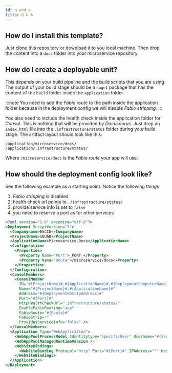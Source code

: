 ```yaml
---
id: q-and-a
title: Q & A
---
```

## How do I install this template?
Just clone this repository or download it to you local machine. Then drop
the content into a `docs` folder into your microservice repository.

## How do I create a deployable unit?
This depends on your build pipeline and the build scripts that you are using.
The output of your build stage should be a `nuget` package that has the
content of the `build` folder inside the `application` folder.

:::note
You need to add the _Fabio_ route to the path inside the application folder
because in the deployment config we will disable _Fabio stripping_.
:::

You also need to include the health check inside the application folder for
_Consul_. This is nothing that will be provided by _Docusaurus_. Just drop
an `index.html` file into the `.infrastructure/status` folder during your
build stage. The artifact layout should look like this:

```
/application/microservice/docs/
/application/.infrastructure/status/
```

Where `/microservice/docs` is the _Fabio route_ your app will use.

## How should the deployment config look like?
See the following example as a starting point. Notice the following things
1. _Fabio stripping_ is disabled
1. health check url points to `./infrastructure/status/`
1. provide service info is set to `false` 
1. you need to reserve a port as for other services

```xml
<?xml version="1.0" encoding="utf-8"?>
<Deployment ScriptVersion="3">
  <Companyname>ESCID</Companyname>
  <ProjectName>SQUAD</ProjectName>
  <ApplicationName>Microservice.Docs</ApplicationName>
  <Configuration>
    <Properties>
      <Property Name="Port">_PORT_</Property>
      <Property Name="Route">/microservice/docs</Property>
    </Properties>
  </Configuration>
  <ConsulMembers>
    <ConsulMember
      ID="#{ProjectName}#.#{ApplicationName}#.#{DeploymentComputerName}#"
      Name="#{ProjectName}#.#{ApplicationName}#"
      Address="#{DeploymentHostIpAddress}#"
      Port="#{Port}#"
      HttpHealthCheckUrl=".infrastructure/status/"
      EnableFabioRouting="app"
      FabioRoute="#{Route}#"
      FabioStrip=""
      ProvidesServiceInfo="false" />
  </ConsulMembers>
  <Application Type="WebApplication">
    <WebAppPoolProcessModel Identitytype="SpecificUser" Username="#{ServiceAccountNameWeb}#" Password="#{ServiceAccountPasswordWeb}#"/>
    <WebAppPoolManagedRuntimeVersion />
    <WebSiteBindings>
      <WebSiteBinding Protocol="http" Port="#{Port}#" IPAddress="*" HostHeader="" />
    </WebSiteBindings>
  </Application>
</Deployment>
```